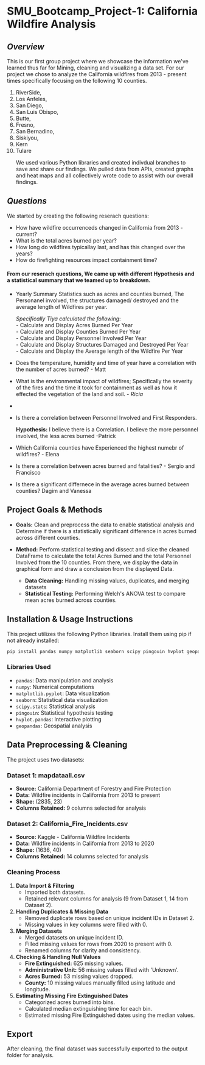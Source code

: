# SMU_Bootcamp_Project-1: California Wildfire Analysis

## _Overview_
This is our first group project where we showcase the information we've learned thus far for Mining, cleaning and visualizing a data set. For our project we chose to analyze the California wildfires from 2013 - present times specifically focusing on the following 10 counties.
1. RiverSide,
2. Los Anfeles,
3. San Diego,
4. San Luis Obispo,
5. Butte,
6. Fresno,
7. San Bernadino,
8. Siskiyou,
9. Kern
10. Tulare</p>
We used various Python libraries and created indivdual branches to save and share our findings. We pulled data from APIs, created graphs and heat maps and all collectively wrote code to assist with our overall findings.

## _Questions_
We started by creating the following reserach questions:
- How have wildfire occurrenceds changed in California from 2013 - current?
- What is the total acres burned per year?
- How long do wildfires typicallay last, and has this changed over the years?
-  How do firefighting resources impact containment time?
  
#### From our reserach questions, We came up with different Hypothesis and a statistical summary that we teamed up to breakdown.
- Yearly Summary Statistics such as acres and counties burned, The Personanel involved, the structures damaged/ destroyed and the average length of Wildfires per year.</p>  _Specifically Tiya calculated the following_:<br>
              - Calculate and Display Acres Burned Per Year <br>
              - Calculate and Display Counties Burned Per Year <br>
              - Calculate and Display Personnel Involved Per Year <br>
              - Calculate and Display Structures Damaged and Destroyed Per Year <br>
              - Calculate and Display the Average length of the Wildfire Per Year <br>

-  Does the temperature, humidity and time of year have a correlation with the number of acres burned? - Matt
- What is the environmental impact of wildfires; Specifically the severity of the fires and the time it took for containment as well as how it effected the vegetation of the land and soil. - _Ricia_
- 
- Is there a correlation between Personnel Involved and First Responders. </p> **Hypothesis:** I believe there is a Correlation. I believe the more personnel involved, the less acres burned -Patrick
- Which California counties have Experienced the highest numebr of wildfires? - Elena
- Is there a correlation between acres burned and fatalities? - Sergio and Francisco
-  Is there a significant differnece in the average acres burned between counties? Dagim and Vanessa
  
## Project Goals & Methods
- **Goals:** Clean and preprocess the data to enable statistical analysis and Determine if there is a statistically  significant difference in acres burned across different counties.


- **Method:** Perform statistical testing and dissect and slice the cleaned DataFrame to calculate the total Acres Burned and the total Personnel Involved from the 10 counties. From there, we display the data in graphical form and draw a conclusion from the displayed Data. 

  - **Data Cleaning:** Handling missing values, duplicates, and merging datasets
  - **Statistical Testing:** Performing Welch's ANOVA test to compare mean acres burned across counties.
 

## Installation & Usage Instructions
This project utilizes the following Python libraries. Install them using pip if not already installed:

```bash
pip install pandas numpy matplotlib seaborn scipy pingouin hvplot geopandas
```

### Libraries Used
- `pandas`: Data manipulation and analysis
- `numpy`: Numerical computations
- `matplotlib.pyplot`: Data visualization
- `seaborn`: Statistical data visualization
- `scipy.stats`: Statistical analysis
- `pingouin`: Statistical hypothesis testing
- `hvplot.pandas`: Interactive plotting
- `geopandas`: Geospatial analysis


 ## Data Preprocessing & Cleaning
The project uses two datasets:

### **Dataset 1: mapdataall.csv**
- **Source:** California Department of Forestry and Fire Protection
- **Data:** Wildfire incidents in California from 2013 to present
- **Shape:** (2835, 23)
- **Columns Retained:** 9 columns selected for analysis

### **Dataset 2: California_Fire_Incidents.csv**
- **Source:** Kaggle - California Wildfire Incidents
- **Data:** Wildfire incidents in California from 2013 to 2020
- **Shape:** (1636, 40)
- **Columns Retained:** 14 columns selected for analysis

### Cleaning Process
1. **Data Import & Filtering**
   - Imported both datasets.
   - Retained relevant columns for analysis (9 from Dataset 1, 14 from Dataset 2).
2. **Handling Duplicates & Missing Data**
   - Removed duplicate rows based on unique incident IDs in Dataset 2.
   - Missing values in key columns were filled with 0.
3. **Merging Datasets**
   - Merged datasets on unique incident ID.
   - Filled missing values for rows from 2020 to present with 0.
   - Renamed columns for clarity and consistency.
4. **Checking & Handling Null Values**
   - **Fire Extinguished:** 625 missing values.
   - **Administrative Unit:** 56 missing values filled with 'Unknown'.
   - **Acres Burned:** 53 missing values dropped.
   - **County:** 10 missing values manually filled using latitude and longitude.
5. **Estimating Missing Fire Extinguished Dates**
   - Categorized acres burned into bins.
   - Calculated median extinguishing time for each bin.
   - Estimated missing Fire Extinguished dates using the median values.

## Export
After cleaning, the final dataset was successfully exported to the output folder for analysis.

